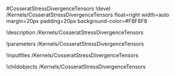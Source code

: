 <!-- MOOSE Object Documentation Stub: Remove this when content is added. -->
#CosseratStressDivergenceTensors
!devel /Kernels/CosseratStressDivergenceTensors float=right width=auto margin=20px padding=20px background-color=#F8F8F8

!description /Kernels/CosseratStressDivergenceTensors

!parameters /Kernels/CosseratStressDivergenceTensors

!inputfiles /Kernels/CosseratStressDivergenceTensors

!childobjects /Kernels/CosseratStressDivergenceTensors
